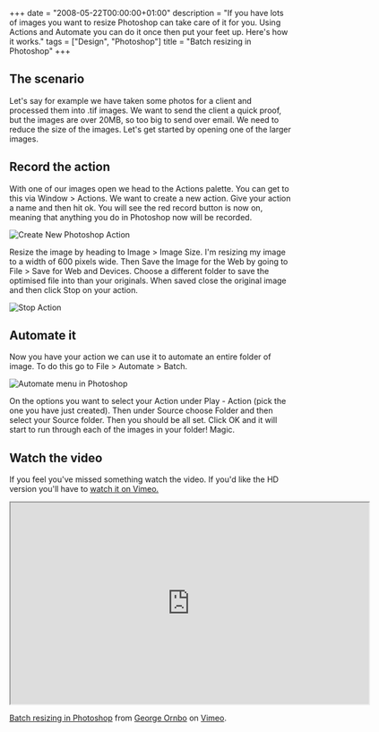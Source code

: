+++
date = "2008-05-22T00:00:00+01:00"
description = "If you have lots of images you want to resize Photoshop can take care of it for you. Using Actions and Automate you can do it once then put your feet up. Here's how it works."
tags = ["Design", "Photoshop"]
title = "Batch resizing in Photoshop"
+++

## The scenario

Let's say for example we have taken some photos for a client and processed them
into .tif images. We want to send the client a quick proof, but the images are
over 20MB, so too big to send over email. We need to reduce the size of the
images. Let's get started by opening one of the larger images.

## Record the action

With one of our images open we head to the Actions palette. You can get to this
via Window > Actions. We want to create a new action. Give your action a name
and then hit ok. You will see the red record button is now on, meaning that
anything you do in Photoshop now will be recorded.

![Create New Photoshop Action][1]

Resize the image by heading to Image > Image Size. I'm resizing my image to a
width of 600 pixels wide. Then Save the Image for the Web by going to File >
Save for Web and Devices. Choose a different folder to save the optimised file
into than your originals. When saved close the original image and then click
Stop on your action.

![Stop Action][2]

## Automate it

Now you have your action we can use it to automate an entire folder of image. To
do this go to File > Automate > Batch.

![Automate menu in Photoshop][3]

On the options you want to select your Action under Play - Action (pick the one
you have just created). Then under Source choose Folder and then select your
Source folder. Then you should be all set. Click OK and it will start to run
through each of the images in your folder! Magic.

## Watch the video

If you feel you've missed something watch the video. If you'd like the HD
version you'll have to [watch it on Vimeo.][4]

<iframe src="https://player.vimeo.com/video/1050103?title=0&amp;byline=0&amp;portrait=0" width="640" height="360" allowFullScreen></iframe>

<a href="https://vimeo.com/1050103">Batch resizing in Photoshop</a> from
<a href="https://vimeo.com/shapeshed">George Ornbo</a> on
<a href="https://vimeo.com">Vimeo</a>.

[1]: /images/articles/create_new_action.jpg
[2]: /images/articles/stop_action.jpg
[3]: /images/articles/automate_batch.jpg
[4]: https://www.vimeo.com/1050103
